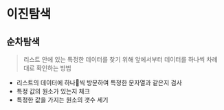 # 이진탐색



## 순차탐색

> 리스트 안에 있는 특정한 데이터를 찾기 위해 앞에서부터 데이터를 하나씩 차례대로 확인하는 방법



* 리스트의 데이터에 하나씩 방문하여 특정한 문자열과 같은지 검사
* 특정 값의 원소가 있는지 체크
* 특정한 값을 가지는 원소의 갯수 세기

